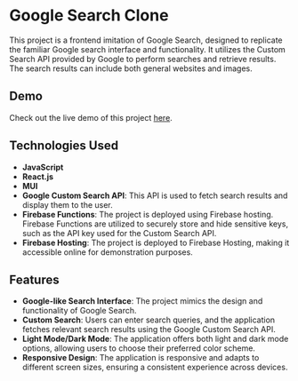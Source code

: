 # Google Search Clone

This project is a frontend imitation of Google Search, designed to replicate the familiar Google search interface and functionality. It utilizes the Custom Search API provided by Google to perform searches and retrieve results. The search results can include both general websites and images.

## Demo

Check out the live demo of this project [here](https://search-clone-69618.web.app/).

## Technologies Used

- **JavaScript**
- **React.js**
- **MUI**
- **Google Custom Search API**: This API is used to fetch search results and display them to the user.
- **Firebase Functions**: The project is deployed using Firebase hosting. Firebase Functions are utilized to securely store and hide sensitive keys, such as the API key used for the Custom Search API.
- **Firebase Hosting**: The project is deployed to Firebase Hosting, making it accessible online for demonstration purposes.

## Features

- **Google-like Search Interface**: The project mimics the design and functionality of Google Search.
- **Custom Search**: Users can enter search queries, and the application fetches relevant search results using the Google Custom Search API.
- **Light Mode/Dark Mode**: The application offers both light and dark mode options, allowing users to choose their preferred color scheme.
- **Responsive Design**: The application is responsive and adapts to different screen sizes, ensuring a consistent experience across devices.
